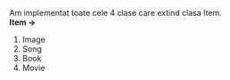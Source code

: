 <!DOCTYPE html>
<html>
  <headL>
  </head>  
  <body>
  <p>
    Am implementat toate cele 4 clase care extind clasa Item.<br>
    <strong>Item -></strong><br>
    <ol>
      <li>Image</li>
      <li>Song</li>
      <li>Book</li>
      <li>Movie</li>
    </ol>
  </p>
  </body>
</html>
